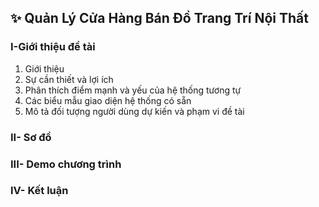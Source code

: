 ## :sparkles: Quản Lý Cửa Hàng Bán Đồ Trang Trí Nội Thất
### I-Giới thiệu đề tài
  1. Giới thiệu
  2. Sự cần thiết và lợi ích
  3. Phân thích điểm mạnh và yếu của hệ thống tương tự
  4. Các biểu mẫu giao diện hệ thống có sẵn
  5. Mô tả đối tượng người dùng dự kiến và phạm vi đề tài
### II- Sơ đồ
### III- Demo chương trình
### IV- Kết luận
